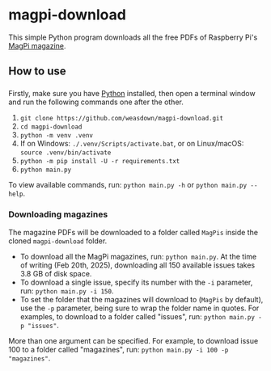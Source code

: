 # magpi-download

This simple Python program downloads all the free PDFs of Raspberry Pi's [MagPi magazine](https://magpi.raspberrypi.com/).

## How to use
### 
Firstly, make sure you have [Python](https://python.org) installed, then open a terminal window and run the following commands one after the other.
1. `git clone https://github.com/weasdown/magpi-download.git`
2. `cd magpi-download`
3. `python -m venv .venv`
4. If on Windows: `./.venv/Scripts/activate.bat`, or on Linux/macOS: `source .venv/bin/activate`
5. `python -m pip install -U -r requirements.txt`
6. `python main.py`

To view available commands, run: `python main.py -h` or `python main.py --help`.

### Downloading magazines
The magazine PDFs will be downloaded to a folder called `MagPis` inside the cloned `magpi-download` folder.
- To download all the MagPi magazines, run: `python main.py`. At the time of writing (Feb 20th, 2025), downloading all 150 available issues takes 3.8 GB of disk space.
- To download a single issue, specify its number with the `-i` parameter, run: `python main.py -i 150`.
- To set the folder that the magazines will download to (`MagPis` by default), use the `-p` parameter, being sure to   wrap the folder name in quotes. For examples, to download to a folder called "issues", run: `python main.py -p "issues"`.

More than one argument can be specified. For example, to download issue 100 to a folder called "magazines", run: `python main.py -i 100 -p "magazines"`.
